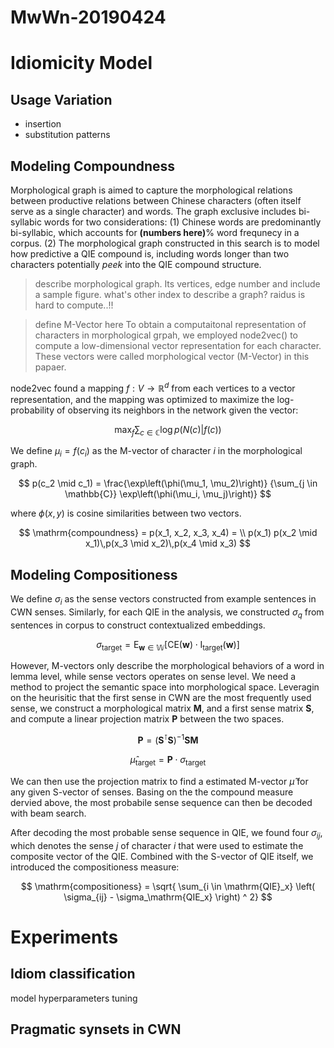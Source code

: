 # MwWn-20190424

# Idiomicity Model


## Usage Variation
* insertion
* substitution patterns

## Modeling Compoundness

Morphological graph is aimed to capture the morphological relations between productive relations between Chinese characters (often itself serve as a single character) and words. The graph exclusive includes bi-syllabic words for two considerations: (1) Chinese words are predominantly bi-syllabic, which accounts for **(numbers here)**% word frequnecy in a corpus. (2) The morphological graph constructed in this search is to model how predictive a QIE compound is, including words longer than two characters potentially *peek* into the QIE compound structure. 

> describe morphological graph. Its vertices, edge number and include a sample figure. what's other index to describe a graph? raidus is hard to compute..!!

> define M-Vector here
To obtain a computaitonal representation of characters in morphological grpah, we employed node2vec() to compute a low-dimensional vector representation for each character. These vectors were called morphological vector (M-Vector) in this papaer.  

node2vec found a mapping $f: V \rightarrow \mathbb{R}^d$ from each vertices to a vector representation, and the mapping was optimized to maximize the log-probability of observing its neighbors in the network given the vector:

$$
\max_{f} \sum_{c\in\mathbb{C}}\log p(N(c)|f(c))
$$

We define $\mu_i = f(c_i)$ as the M-vector of character $i$ in the morphological graph.

$$
p(c_2 \mid c_1) =
    \frac{\exp\left(\phi(\mu_1, \mu_2)\right)}
    {\sum_{j \in \mathbb{C}} \exp\left(\phi(\mu_i, \mu_j)\right)}
$$

where $\phi(x, y)$ is cosine similarities between two vectors.

$$
\mathrm{compoundness} = p(x_1, x_2, x_3, x_4) = \\
p(x_1) p(x_2 \mid x_1)\,p(x_3 \mid x_2)\,p(x_4 \mid x_3)
$$

## Modeling Compositioness

We define $\sigma_i$ as the sense vectors constructed from example sentences in CWN senses. Similarly, for each QIE in the analysis, we constructed $\sigma_q$ from sentences in corpus to construct contextualized embeddings.


$$
\sigma_\mathrm{target} = \mathop{\bm{\mathrm{E}}}_{\mathbf{w}\in\mathbb{W}}\left[\mathrm{CE}(\mathbf{w})\cdot\mathrm{I}_{\mathrm{target}}(\mathbf{w})\right]
$$

However, M-vectors only describe the morphological behaviors of a word in lemma level, while sense vectors operates on sense level. We need a method to project the semantic space into morphological space. Leveragin on the heurisitic that the first sense in CWN are the most frequently used sense, we construct a morphological matrix $\mathbf{M}$, and a first sense matrix $\mathbf{S}$, and compute a linear projection matrix $\mathbf{P}$ between the two spaces.

$$
\mathbf{P} = \left( \mathbf{S}^\intercal \mathbf{S} \right)^{-1}\mathbf{S}\mathbf{M}
$$

$$
\hat{\mu}_{\mathrm{target}} = \mathbf{P} \cdot \sigma_{\mathrm{target}}
$$

We can then use the projection matrix to find a estimated M-vector $\hat{\mu}$ for any given S-vector of senses. Basing on the the compound measure dervied above, the most probabile sense sequence can then be decoded with beam search.

After decoding the most probable sense sequence in QIE, we found four $\sigma_{ij}$, which denotes the sense $j$ of character $i$ that were used to estimate the composite vector of the QIE. Combined with the S-vector of QIE itself, we introduced the compositioness measure:






$$
\mathrm{compositioness} = 
\sqrt{ \sum_{i \in \mathrm{QIE}_x} 
\left( \sigma_{ij} - \sigma_\mathrm{QIE_x} \right) ^ 2}
$$

# Experiments

## Idiom classification
model hyperparameters tuning 

## Pragmatic synsets in CWN
